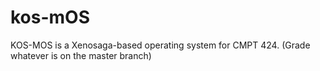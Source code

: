 # kos-mOS
KOS-MOS is a Xenosaga-based operating system for CMPT 424.
(Grade whatever is on the master branch)
